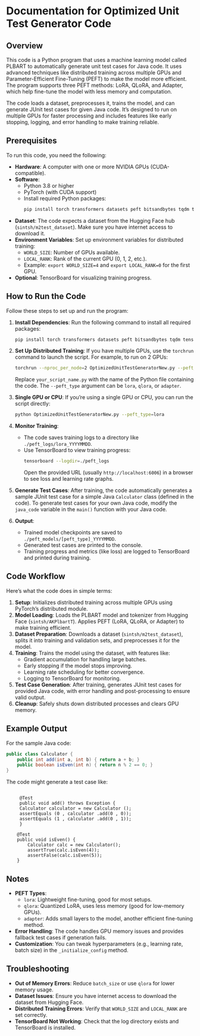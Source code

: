 # Documentation for Optimized Unit Test Generator Code

## Overview
This code is a Python program that uses a machine learning model called PLBART to automatically generate unit test cases for Java code. It uses advanced techniques like distributed training across multiple GPUs and Parameter-Efficient Fine-Tuning (PEFT) to make the model more efficient. The program supports three PEFT methods: LoRA, QLoRA, and Adapter, which help fine-tune the model with less memory and computation.

The code loads a dataset, preprocesses it, trains the model, and can generate JUnit test cases for given Java code. It’s designed to run on multiple GPUs for faster processing and includes features like early stopping, logging, and error handling to make training reliable.

## Prerequisites
To run this code, you need the following:

- **Hardware**: A computer with one or more NVIDIA GPUs (CUDA-compatible).
- **Software**:
  - Python 3.8 or higher
  - PyTorch (with CUDA support)
  - Install required Python packages:
    ```bash
    pip install torch transformers datasets peft bitsandbytes tqdm tensorboard
    ```
- **Dataset**: The code expects a dataset from the Hugging Face hub (`sintsh/m2test_dataset`). Make sure you have internet access to download it.
- **Environment Variables**: Set up environment variables for distributed training:
  - `WORLD_SIZE`: Number of GPUs available.
  - `LOCAL_RANK`: Rank of the current GPU (0, 1, 2, etc.).
  - Example: `export WORLD_SIZE=4` and `export LOCAL_RANK=0` for the first GPU.
- **Optional**: TensorBoard for visualizing training progress.

## How to Run the Code
Follow these steps to set up and run the program:

1. **Install Dependencies**:
   Run the following command to install all required packages:
   ```bash
   pip install torch transformers datasets peft bitsandbytes tqdm tensorboard
   ```

2. **Set Up Distributed Training**:
   If you have multiple GPUs, use the `torchrun` command to launch the script. For example, to run on 2 GPUs:
   ```bash
   torchrun --nproc_per_node=2 OptimizedUnitTestGeneratorNew.py --peft_type=lora
   ```
   Replace `your_script_name.py` with the name of the Python file containing the code. The `--peft_type` argument can be `lora`, `qlora`, or `adapter`.

3. **Single GPU or CPU**:
   If you’re using a single GPU or CPU, you can run the script directly:
   ```bash
   python OptimizedUnitTestGeneratorNew.py --peft_type=lora
   ```

4. **Monitor Training**:
   - The code saves training logs to a directory like `./peft_logs/lora_YYYYMMDD`.
   - Use TensorBoard to view training progress:
     ```bash
     tensorboard --logdir=./peft_logs
     ```
     Open the provided URL (usually `http://localhost:6006`) in a browser to see loss and learning rate graphs.

5. **Generate Test Cases**:
   After training, the code automatically generates a sample JUnit test case for a simple Java `Calculator` class (defined in the code). To generate test cases for your own Java code, modify the `java_code` variable in the `main()` function with your Java code.

6. **Output**:
   - Trained model checkpoints are saved to `./peft_models/[peft_type]_YYYYMMDD`.
   - Generated test cases are printed to the console.
   - Training progress and metrics (like loss) are logged to TensorBoard and printed during training.

## Code Workflow
Here’s what the code does in simple terms:

1. **Setup**: Initializes distributed training across multiple GPUs using PyTorch’s distributed module.
2. **Model Loading**: Loads the PLBART model and tokenizer from Hugging Face (`sintsh/AKPlbartT`). Applies PEFT (LoRA, QLoRA, or Adapter) to make training efficient.
3. **Dataset Preparation**: Downloads a dataset (`sintsh/m2test_dataset`), splits it into training and validation sets, and preprocesses it for the model.
4. **Training**: Trains the model using the dataset, with features like:
   - Gradient accumulation for handling large batches.
   - Early stopping if the model stops improving.
   - Learning rate scheduling for better convergence.
   - Logging to TensorBoard for monitoring.
5. **Test Case Generation**: After training, generates JUnit test cases for provided Java code, with error handling and post-processing to ensure valid output.
6. **Cleanup**: Safely shuts down distributed processes and clears GPU memory.

## Example Output
For the sample Java code:
```java
public class Calculator {
    public int add(int a, int b) { return a + b; }
    public boolean isEven(int n) { return n % 2 == 0; }
}
```

The code might generate a test case like:
```
   
	 @Test
	 public void add() throws Exception {
	 Calculator calculator = new Calculator ();
	 assertEquals (0 , calculator .add(0 , 0));
	 assertEquals (1 , calculator .add(0 , 1));
	 }

    @Test
    public void isEven() {
        Calculator calc = new Calculator();
        assertTrue(calc.isEven(4));
        assertFalse(calc.isEven(5));
    }

```

## Notes
- **PEFT Types**:
  - `lora`: Lightweight fine-tuning, good for most setups.
  - `qlora`: Quantized LoRA, uses less memory (good for low-memory GPUs).
  - `adapter`: Adds small layers to the model, another efficient fine-tuning method.
- **Error Handling**: The code handles GPU memory issues and provides fallback test cases if generation fails.
- **Customization**: You can tweak hyperparameters (e.g., learning rate, batch size) in the `_initialize_config` method.

## Troubleshooting
- **Out of Memory Errors**: Reduce `batch_size` or use `qlora` for lower memory usage.
- **Dataset Issues**: Ensure you have internet access to download the dataset from Hugging Face.
- **Distributed Training Errors**: Verify that `WORLD_SIZE` and `LOCAL_RANK` are set correctly.
- **TensorBoard Not Working**: Check that the log directory exists and TensorBoard is installed.

